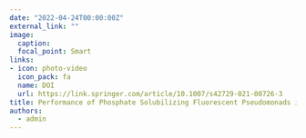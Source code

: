 ```yaml
---
date: "2022-04-24T00:00:00Z"
external_link: ""
image:
  caption: 
  focal_point: Smart
links:
- icon: photo-video
  icon_pack: fa
  name: DOI
  url: https://link.springer.com/article/10.1007/s42729-021-00726-3
title: Performance of Phosphate Solubilizing Fluorescent Pseudomonads in Minimizing Fertilizer Use 
authors: 
  - admin
---
```


